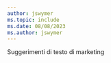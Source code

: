 ```yaml
---
author: jswymer
ms.topic: include
ms.date: 08/08/2023
ms.author: jswymer
---
```

Suggerimenti di testo di marketing